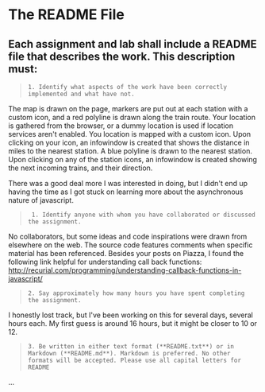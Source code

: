 # The README File

## Each assignment and lab shall include a README file that describes the work. This description must:

> ```1. Identify what aspects of the work have been correctly implemented and what have not.```

The map is drawn on the page, markers are put out at each station with a custom icon, and a red polyline is drawn along the train route. 
Your location is gathered from the browser, or a dummy location is used if location services aren't enabled. You location is mapped with a custom icon.
Upon clicking on your icon, an infowindow is created that shows the distance in miles to the nearest station. A blue polyline is drawn to the nearest station.
Upon clicking on any of the station icons, an infowindow is created showing the next incoming trains, and their direction.

There was a good deal more I was interested in doing, but I didn't end up having the time as I got stuck on learning more about the asynchronous nature of javascript.
   
> ``` 1. Identify anyone with whom you have collaborated or discussed the assignment.```

No collaborators, but some ideas and code inspirations were drawn from elsewhere on the web. The source code features comments when specific material has been referenced. Besides your posts on Piazza, I found the following link helpful for understanding call back functions: http://recurial.com/programming/understanding-callback-functions-in-javascript/

> ```2. Say approximately how many hours you have spent completing the assignment.```

I honestly lost track, but I've been working on this for several days, several hours each. My first guess is around 16 hours, but it might be closer to 10 or 12.

> ```3. Be written in either text format (**README.txt**) or in Markdown (**README.md**). Markdown is preferred. No other formats will be accepted. Please use all capital letters for README```

... 
